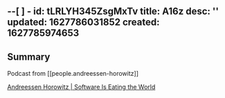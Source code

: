 --[ ] -
id: tLRLYH345ZsgMxTv
title: A16z
desc: ''
updated: 1627786031852
created: 1627785974653
---

## Summary

Podcast from [[people.andreessen-horowitz]] 

[Andreessen Horowitz | Software Is Eating the World](https://a16z.com/)
